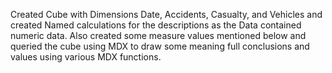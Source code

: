 Created Cube with Dimensions Date, Accidents, Casualty, and Vehicles and created Named calculations for the descriptions as the Data contained numeric data. 
Also created some measure values mentioned below and queried the cube using MDX to draw some meaning full conclusions and values using various MDX functions.
